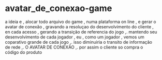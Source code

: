 # avatar_de_conexao-game
a ideia e , alocar todo arquivo do game , numa plataforma on line , e gerar o avatar de conexão , gravando a resoluçao do desenvolvimento do cliente , en cada acesso , gerando a transição de referencia do jogo ,. mantendo seu desenvolvimento de cada jogador , eu , como um jogador , vemos um coparativo grande de cada jogo ,. isso diminuiria o transito de informação de rede ,. O AVATAR DE CONEXÃO ,. por assim o cliente so compra o código do produto 

